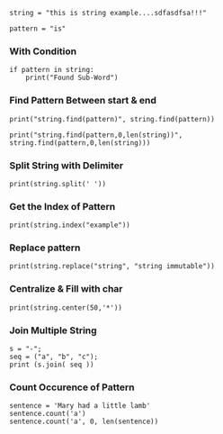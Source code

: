 ```
string = "this is string example....sdfasdfsa!!!"

pattern = "is"
```
### With Condition
```
if pattern in string:
	print("Found Sub-Word")
```

### Find Pattern Between start & end 
```
print("string.find(pattern)", string.find(pattern))

print("string.find(pattern,0,len(string))", string.find(pattern,0,len(string)))
```

### Split String with Delimiter
```
print(string.split(' '))
```

### Get the Index of Pattern
```
print(string.index("example"))
```

### Replace pattern
```
print(string.replace("string", "string immutable"))
```

### Centralize & Fill with char
```
print(string.center(50,'*'))
```

### Join Multiple String
```
s = "-";
seq = ("a", "b", "c"); 
print (s.join( seq ))
```

### Count Occurence of Pattern
```
sentence = 'Mary had a little lamb'
sentence.count('a')
sentence.count('a', 0, len(sentence))
```
